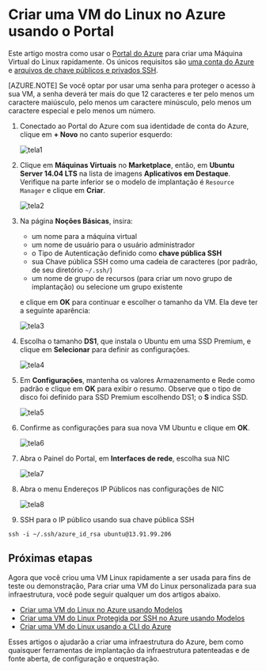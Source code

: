 <properties
    pageTitle="Criar uma VM do Linux usando o Portal do Azure | Microsoft Azure"
    description="Criar uma VM do Linux usando o Portal do Azure."
    services="virtual-machines-linux"
    documentationCenter=""
    authors="vlivech"
    manager="timlt"
    editor=""
    tags="azure-resource-manager"
/>

<tags
    ms.service="virtual-machines-linux"
    ms.workload="infrastructure-services"
    ms.tgt_pltfrm="vm-linux"
    ms.devlang="na"
    ms.topic="hero-article"
    ms.date="04/29/2016"
    ms.author="v-livech"
/>

# Criar uma VM do Linux no Azure usando o Portal

Este artigo mostra como usar o [Portal do Azure](https://portal.azure.com/) para criar uma Máquina Virtual do Linux rapidamente. Os únicos requisitos são [uma conta do Azure](https://azure.microsoft.com/pricing/free-trial/) e [arquivos de chave públicos e privados SSH](virtual-machines-linux-mac-create-ssh-keys.md).

[AZURE.NOTE] Se você optar por usar uma senha para proteger o acesso à sua VM, a senha deverá ter mais do que 12 caracteres e ter pelo menos um caractere maiúsculo, pelo menos um caractere minúsculo, pelo menos um caractere especial e pelo menos um número.


1. Conectado ao Portal do Azure com sua identidade de conta do Azure, clique em **+ Novo** no canto superior esquerdo:

    ![tela1](../media/virtual-machines-linux-quick-create-portal/screen1.png)

2. Clique em **Máquinas Virtuais** no **Marketplace**, então, em **Ubuntu Server 14.04 LTS** na lista de imagens **Aplicativos em Destaque**. Verifique na parte inferior se o modelo de implantação é `Resource Manager` e clique em **Criar**.

    ![tela2](../media/virtual-machines-linux-quick-create-portal/screen2.png)

3. Na página **Noções Básicas**, insira:
    - um nome para a máquina virtual
    - um nome de usuário para o usuário administrador
    - o Tipo de Autenticação definido como **chave pública SSH**
    - sua Chave pública SSH como uma cadeia de caracteres (por padrão, de seu diretório `~/.ssh/`)
    - um nome de grupo de recursos (para criar um novo grupo de implantação) ou selecione um grupo existente

    e clique em **OK** para continuar e escolher o tamanho da VM. Ela deve ter a seguinte aparência:

    ![tela3](../media/virtual-machines-linux-quick-create-portal/screen3.png)

4. Escolha o tamanho **DS1**, que instala o Ubuntu em uma SSD Premium, e clique em **Selecionar** para definir as configurações.

    ![tela4](../media/virtual-machines-linux-quick-create-portal/screen4.png)

5. Em **Configurações**, mantenha os valores Armazenamento e Rede como padrão e clique em **OK** para exibir o resumo. Observe que o tipo de disco foi definido para SSD Premium escolhendo DS1; o **S** indica SSD.

    ![tela5](../media/virtual-machines-linux-quick-create-portal/screen5.png)

6. Confirme as configurações para sua nova VM Ubuntu e clique em **OK**.

    ![tela6](../media/virtual-machines-linux-quick-create-portal/screen6.png)

7. Abra o Painel do Portal, em **Interfaces de rede**, escolha sua NIC

    ![tela7](../media/virtual-machines-linux-quick-create-portal/screen7.png)

8. Abra o menu Endereços IP Públicos nas configurações de NIC

    ![tela8](../media/virtual-machines-linux-quick-create-portal/screen8.png)

9. SSH para o IP público usando sua chave pública SSH

```
ssh -i ~/.ssh/azure_id_rsa ubuntu@13.91.99.206
```

## Próximas etapas

Agora que você criou uma VM Linux rapidamente a ser usada para fins de teste ou demonstração, Para criar uma VM do Linux personalizada para sua infraestrutura, você pode seguir qualquer um dos artigos abaixo.

- [Criar uma VM do Linux no Azure usando Modelos](virtual-machines-linux-cli-deploy-templates.md)
- [Criar uma VM do Linux Protegida por SSH no Azure usando Modelos](virtual-machines-linux-create-ssh-secured-vm-from-template.md)
- [Criar uma VM do Linux usando a CLI do Azure](virtual-machines-linux-create-cli-complete.md)

Esses artigos o ajudarão a criar uma infraestrutura do Azure, bem como quaisquer ferramentas de implantação da infraestrutura patenteadas e de fonte aberta, de configuração e orquestração.

<!---HONumber=AcomDC_0608_2016-->